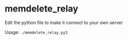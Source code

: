 memdelete_relay
==============

Edit the python file to make it connect to your own server

Usage: 
`./memdelete_relay.py3`
